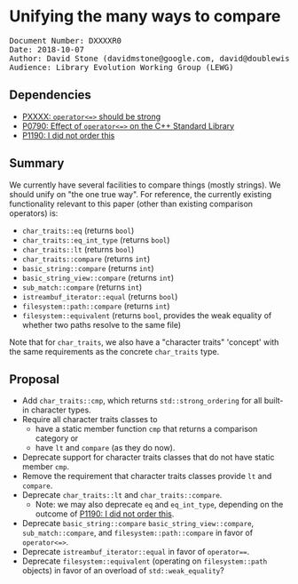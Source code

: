 # Unifying the many ways to compare

<pre>
Document Number: DXXXXR0
Date: 2018-10-07
Author: David Stone (&#100;&#97;&#118;&#105;&#100;&#109;&#115;&#116;&#111;&#110;&#101;&#64;&#103;&#111;&#111;&#103;&#108;&#101;&#46;&#99;&#111;&#109;, &#100;&#97;&#118;&#105;&#100;&#64;&#100;&#111;&#117;&#98;&#108;&#101;&#119;&#105;&#115;&#101;&#46;&#110;&#101;&#116;)
Audience: Library Evolution Working Group (LEWG)
</pre>

## Dependencies

* [PXXXX: `operator<=>` should be strong](http://wg21.link/PXXXX)
* [P0790: Effect of `operator<=>` on the C++ Standard Library](http://wg21.link/P0790)
* [P1190: I did not order this](http://wg21.link/P1190)

## Summary

We currently have several facilities to compare things (mostly strings). We should unify on "the one true way". For reference, the currently existing functionality relevant to this paper (other than existing comparison operators) is:

* `char_traits::eq` (returns `bool`)
* `char_traits::eq_int_type` (returns `bool`)
* `char_traits::lt` (returns `bool`)
* `char_traits::compare` (returns `int`)
* `basic_string::compare` (returns `int`)
* `basic_string_view::compare` (returns `int`)
* `sub_match::compare` (returns `int`)
* `istreambuf_iterator::equal` (returns `bool`)
* `filesystem::path::compare` (returns `int`)
* `filesystem::equivalent` (returns `bool`, provides the weak equality of whether two paths resolve to the same file)

Note that for `char_traits`, we also have a "character traits" 'concept' with the same requirements as the concrete `char_traits` type.

## Proposal

* Add `char_traits::cmp`, which returns `std::strong_ordering` for all built-in character types.
* Require all character traits classes to
	- have a static member function `cmp` that returns a comparison category or
	- have `lt` and `compare` (as they do now).
* Deprecate support for character traits classes that do not have static member `cmp`.
* Remove the requirement that character traits classes provide `lt` and `compare`.
* Deprecate `char_traits::lt` and `char_traits::compare`.
	- Note: we may also deprecate `eq` and `eq_int_type`, depending on the outcome of [P1190: I did not order this](http://wg21.link/P1190).
* Deprecate `basic_string::compare` `basic_string_view::compare`, `sub_match::compare`, and `filesystem::path::compare` in favor of `operator<=>`.
* Deprecate `istreambuf_iterator::equal` in favor of `operator==`.
* Deprecate `filesystem::equivalent` (operating on `filesystem::path` objects) in favor of an overload of `std::weak_equality`?

